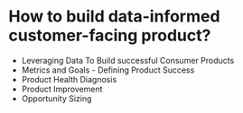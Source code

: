 # How to build data-informed customer-facing product?

- Leveraging Data To Build successful Consumer Products   
- Metrics and Goals - Defining Product Success   
- Product Health Diagnosis      
- Product Improvement   
- Opportunity Sizing   




